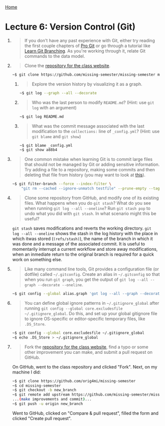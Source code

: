 [Home](README.md)

# Lecture 6: Version Control (Git) 

1. > If you don't have any past experience with Git, either try reading the first
   > couple chapters of [Pro Git](https://git-scm.com/book/en/v2) or go through a
   > tutorial like [Learn Git Branching](https://learngitbranching.js.org/). As
   > you're working through it, relate Git commands to the data model.
1. > Clone the [repository for the class website](https://github.com/missing-semester/missing-semester).
   >
   ```bash
   ~$ git clone https://github.com/missing-semester/missing-semester missing-semester
   ```
    1. > Explore the version history by visualizing it as a graph.
       >
	   ```bash
	   ~$ git log --graph --all --decorate
	   ```
    1. > Who was the last person to modify `README.md`? (Hint: use `git log` with
       > an argument)
	   >
	   ```bash
	   ~$ git log README.md
	   ```
    1. > What was the commit message associated with the last modification to the
       > `collections:` line of `_config.yml`? (Hint: use `git blame` and `git
       > show`)
       >
       ```bash
       ~$ git blame _config.yml
       ~$ git show a88b4
       ```
1. > One common mistake when learning Git is to commit large files that should
   >  not be managed by Git or adding sensitive information. Try adding a file to
   >  a repository, making some commits and then deleting that file from history
   >  (you may want to look at
   >  [this](https://help.github.com/articles/removing-sensitive-data-from-a-repository/)).
   >
   ```bash
   ~$ git filter-branch --force --index-filter \
       "git rm --cached --ignore-unmatch testfile" --prune-empty --tag-name-filter cat -- --all
   ```
1. >  Clone some repository from GitHub, and modify one of its existing files.
   >  What happens when you do `git stash`? What do you see when running `git log
   >  --all --oneline`? Run `git stash pop` to undo what you did with `git stash`.
   >  In what scenario might this be useful?
   >
   `git stash` saves modifications and reverts the working directory. `git log --all --oneline` shows the stash in the log history with the place in which itwas stored (`(refs/stash)`), the name of the branch in which it was done and a message of the associated commit. It is useful to momentarily interrupt a current workflow and store away modifications, when an inmediate return to the original branch is required for a quick work on something else.
1. >  Like many command line tools, Git provides a configuration file (or dotfile)
   >  called `~/.gitconfig`. Create an alias in `~/.gitconfig` so that when you
   >  run `git graph`, you get the output of `git log --all --graph --decorate
   >  --oneline`.
   >
   ```bash
   ~$ git config --global alias.graph 'got log --all --graph --decorate --oneline
   ```
1. >  You can define global ignore patterns in `~/.gitignore_global` after running
   >  `git config --global core.excludesfile ~/.gitignore_global`. Do this, and
   >  set up your global gitignore file to ignore OS-specific or editor-specific
   >  temporary files, like `.DS_Store`. 
   >
   ```bash
   ~$ git config --global core.excludesfile ~/.gitignore_global
   ~$ echo .DS_Store > ~/.gitignore_global
   ```
1. >  Fork the [repository for the class
   >  website](https://github.com/missing-semester/missing-semester), find a typo
   >  or some other improvement you can make, and submit a pull request on GitHub.
   >
   On GitHub, went to the class repository and clicked "Fork". Next, on my machine I did:
   ```bash
   ~$ git clone https://github.com/orig4mi/missing-semester
   ~$ cd missing-semester
   ~$ git checkout -b new_branch
   ~$ git remote add upstream https://github.com/missing-semester/missing-semester
   ...(make improvements and commit)...
   ~$ git push -u origin new_branch
   ```
   Went to GitHub, clicked on "Compare & pull request", filled the form and clicked "Create pull request".
